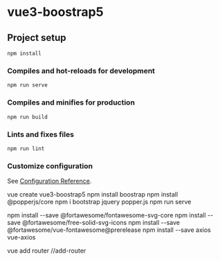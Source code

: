 # vue3-boostrap5

## Project setup
```
npm install
```

### Compiles and hot-reloads for development
```
npm run serve
```

### Compiles and minifies for production
```
npm run build
```

### Lints and fixes files
```
npm run lint
```

### Customize configuration
See [Configuration Reference](https://cli.vuejs.org/config/).


vue create vue3-boostrap5
npm install boostrap
npm install @popperjs/core
npm i bootstrap jquery popper.js
npm run serve

npm install --save @fortawesome/fontawesome-svg-core 
npm install --save @fortawesome/free-solid-svg-icons 
npm install --save @fortawesome/vue-fontawesome@prerelease
npm install --save axios vue-axios

vue add router   //add-router



